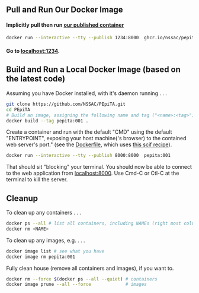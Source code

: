 ## Pull and Run Our Docker Image

#### Implicitly pull then run [our published container](https://github.com/NSSAC/PEpiTA/pkgs/container/pepita)

```bash
docker run --interactive --tty --publish 1234:8000  ghcr.io/nssac/pepita:1.2
```
#### Go to [localhost:1234](http://localhost:1234).

## Build and Run a Local Docker Image (based on the latest code)

Assuming you have Docker installed, with it's daemon running . . .
```bash
git clone https://github.com/NSSAC/PEpiTA.git
cd PEpiTA
# Build an image, assigning the following name and tag ("<name>:<tag>").
docker build --tag pepita:001 .
```

Create a container and run with the default "CMD" using the default "ENTRYPOINT",
exposing your host machine('s browser) to the contained web server's port."
(see the [Dockerfile](Dockerfile), which uses [this scif recipe](pepita.scif)).

```bash
docker run --interactive --tty --publish 8000:8000  pepita:001
```

That should sit "blocking" your terminal. You should now be able to
connect to the web application from [localhost:8000](http://localhost:8000).
Use Cmd-C or Ctl-C at the terminal to kill the server.

## Cleanup

To clean up any containers . . .
```bash
docker ps --all # list all containers, including NAMEs (right most column)
docker rm <NAME>
```

To clean up any images, e.g. . . .

```bash
docker image list # see what you have
docker image rm pepita:001
```

Fully clean house (remove all containers and images), if you want to.
```bash
docker rm --force $(docker ps --all --quiet) # containers
docker image prune --all --force             # images
```